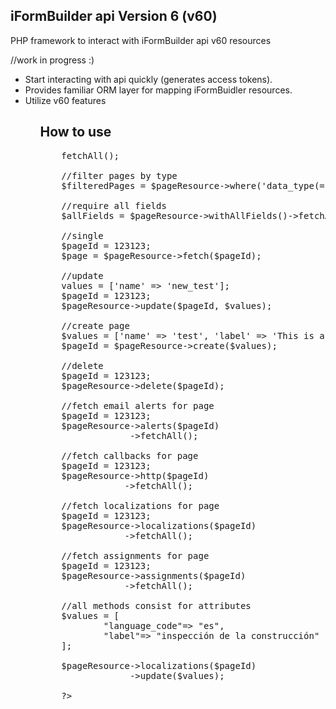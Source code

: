 <h2>iFormBuilder api Version 6 (v60)</h2>
<p>PHP framework to interact with iFormBuilder api v60 resources</p>
//work in progress :)
<ul>
    <li>Start interacting with api quickly (generates access tokens).</li>
    <li>Provides familiar ORM layer for mapping iFormBuidler resources.</li>
    <li>Utilize v60 features</li>
<ul>

<h2>How to use</h2>

<pre>
    <?php

    require_once 'zerion_autoload.php';

    use Iform\Resources\IformResource;

    $pageResource = IformResource::page();

    //return an collection of all pages in profile
    $allPages = $pageResource->fetchAll();

    //filter pages by type
    $filteredPages = $pageResource->where('data_type(="7")')->fetchAll();

    //require all fields
    $allFields = $pageResource->withAllFields()->fetchAll();

    //single
    $pageId = 123123;
    $page = $pageResource->fetch($pageId);

    //update
    values = ['name' => 'new_test'];
    $pageId = 123123;
    $pageResource->update($pageId, $values);

    //create page
    $values = ['name' => 'test', 'label' => 'This is a test'];
    $pageId = $pageResource->create($values);

    //delete
    $pageId = 123123;
    $pageResource->delete($pageId);

    //fetch email alerts for page
    $pageId = 123123;
    $pageResource->alerts($pageId)
                 ->fetchAll();

    //fetch callbacks for page
    $pageId = 123123;
    $pageResource->http($pageId)
                ->fetchAll();

    //fetch localizations for page
    $pageId = 123123;
    $pageResource->localizations($pageId)
                ->fetchAll();

    //fetch assignments for page
    $pageId = 123123;
    $pageResource->assignments($pageId)
                ->fetchAll();

    //all methods consist for attributes
    $values = [
            "language_code"=> "es",
            "label"=> "inspección de la construcción"
    ];

    $pageResource->localizations($pageId)
                 ->update($values);

    ?>
</pre>